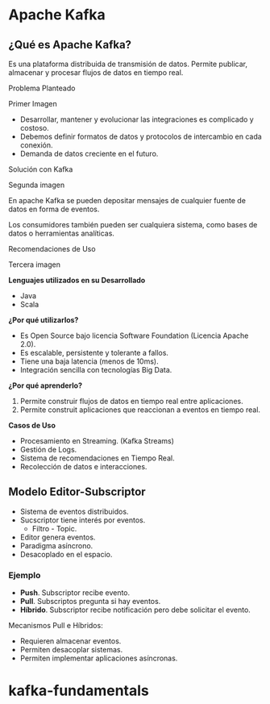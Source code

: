 # Apache Kafka

## ¿Qué es Apache Kafka?

Es una plataforma distribuida de transmisión de datos. Permite publicar, almacenar y procesar flujos de datos en tiempo real.

Problema Planteado

Primer Imagen

* Desarrollar, mantener y evolucionar las integraciones es complicado y costoso.
* Debemos definir formatos de datos y protocolos de intercambio en cada conexión.
* Demanda de datos creciente en el futuro.

Solución con Kafka

Segunda imagen

En apache Kafka se pueden depositar mensajes de cualquier fuente de datos en forma de eventos.

Los consumidores también pueden ser cualquiera sistema, como bases de datos o herramientas analíticas.

Recomendaciones de Uso

Tercera imagen

**Lenguajes utilizados en su Desarrollado**
* Java
* Scala

**¿Por qué utilizarlos?**

* Es Open Source bajo licencia Software Foundation (Licencia Apache 2.0).
* Es escalable, persistente y tolerante a fallos.
* Tiene una baja latencia (menos de 10ms).
* Integración sencilla con tecnologías Big Data.

**¿Por qué aprenderlo?**

1. Permite construir flujos de datos en tiempo real entre aplicaciones.
2. Permite construit aplicaciones que reaccionan a eventos en tiempo real.

**Casos de Uso**

* Procesamiento en Streaming. (Kafka Streams)
* Gestión de Logs.
* Sistema de recomendaciones en Tiempo Real.
* Recolección de datos e interacciones.


## Modelo Editor-Subscriptor

* Sistema de eventos distribuidos.
* Sucscriptor tiene interés por eventos.
    * Filtro - Topic.
* Editor genera eventos.
* Paradigma asíncrono.
* Desacoplado en el espacio.

### Ejemplo

* **Push**. Subscriptor recibe evento.
* **Pull**. Subscriptos pregunta si hay eventos.
* **Híbrido**. Subscriptor recibe notificación pero debe solicitar el evento.

Mecanismos Pull e Híbridos:

* Requieren almacenar eventos.
* Permiten desacoplar sistemas.
* Permiten implementar aplicaciones asíncronas.

# kafka-fundamentals

